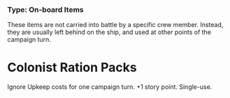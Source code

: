 ### Type: On-board Items

These items are not carried into battle by a specific crew member. Instead, they are usually left behind on the ship, and used at other points of the campaign turn.
# Colonist Ration Packs

Ignore Upkeep costs for one campaign turn. +1 story point. Single-use.